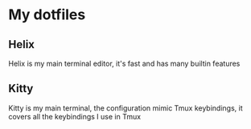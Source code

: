 # My dotfiles

## Helix

Helix is my main terminal editor, it's fast and has many builtin features

## Kitty

Kitty is my main terminal, the configuration mimic Tmux keybindings, it covers all the keybindings I use in Tmux
